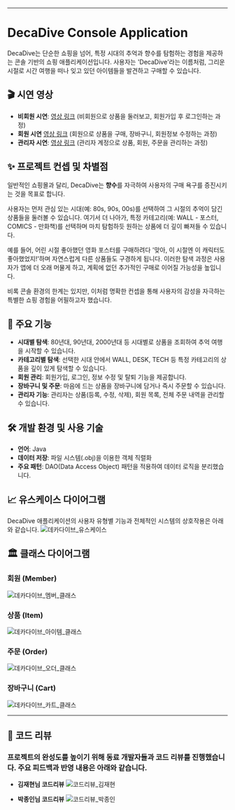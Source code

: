 -----

# DecaDive Console Application

DecaDive는 단순한 쇼핑을 넘어, 특정 시대의 추억과 향수를 탐험하는 경험을 제공하는 콘솔 기반의 쇼핑 애플리케이션입니다. 사용자는 'DecaDive'라는 이름처럼, 그리운 시절로 시간 여행을 떠나 잊고 있던 아이템들을 발견하고 구매할 수 있습니다.

## 🎬 시연 영상

  * **비회원 시연**: [영상 링크](https://youtu.be/BYv7NMw5qdg) (비회원으로 상품을 둘러보고, 회원가입 후 로그인하는 과정)
  * **회원 시연** [영상 링크](https://youtu.be/Bwb5YnfAoQQ) (회원으로 상품을 구매, 장바구니, 회원정보 수정하는 과정)
  * **관리자 시연**: [영상 링크](https://youtu.be/mCZHnqYGMlI) (관리자 계정으로 상품, 회원, 주문을 관리하는 과정)

## ✨ 프로젝트 컨셉 및 차별점

일반적인 쇼핑몰과 달리, DecaDive는 **향수**를 자극하여 사용자의 구매 욕구를 증진시키는 것을 목표로 합니다.

사용자는 먼저 관심 있는 시대(예: 80s, 90s, 00s)를 선택하여 그 시절의 추억이 담긴 상품들을 둘러볼 수 있습니다. 여기서 더 나아가, 특정 카테고리(예: WALL - 포스터, COMICS - 만화책)를 선택하며 마치 탐험하듯 원하는 상품에 더 깊이 빠져들 수 있습니다.

예를 들어, 어린 시절 좋아했던 영화 포스터를 구매하려다 '맞아, 이 시절엔 이 캐릭터도 좋아했었지\!'하며 자연스럽게 다른 상품들도 구경하게 됩니다. 이러한 탐색 과정은 사용자가 앱에 더 오래 머물게 하고, 계획에 없던 추가적인 구매로 이어질 가능성을 높입니다.

비록 콘솔 환경의 한계는 있지만, 이처럼 명확한 컨셉을 통해 사용자의 감성을 자극하는 특별한 쇼핑 경험을 어필하고자 했습니다.

## 🌟 주요 기능

  * **시대별 탐색**: 80년대, 90년대, 2000년대 등 시대별로 상품을 조회하여 추억 여행을 시작할 수 있습니다.
  * **카테고리별 탐색**: 선택한 시대 안에서 WALL, DESK, TECH 등 특정 카테고리의 상품을 깊이 있게 탐색할 수 있습니다.
  * **회원 관리**: 회원가입, 로그인, 정보 수정 및 탈퇴 기능을 제공합니다.
  * **장바구니 및 주문**: 마음에 드는 상품을 장바구니에 담거나 즉시 주문할 수 있습니다.
  * **관리자 기능**: 관리자는 상품(등록, 수정, 삭제), 회원 목록, 전체 주문 내역을 관리할 수 있습니다.

## 🛠️ 개발 환경 및 사용 기술

  * **언어**: Java
  * **데이터 저장**: 파일 시스템(.obj)을 이용한 객체 직렬화
  * **주요 패턴**: DAO(Data Access Object) 패턴을 적용하여 데이터 로직을 분리했습니다.

## 📈 유스케이스 다이어그램

DecaDive 애플리케이션의 사용자 유형별 기능과 전체적인 시스템의 상호작용은 아래와 같습니다.
![데카다이브_유스케이스](https://github.com/user-attachments/assets/c47b05d4-2e40-4d92-a530-dd72c0040a43)



## 🏛️ 클래스 다이어그램

### 회원 (Member)
![데카다이브_멤버_클래스](https://github.com/user-attachments/assets/c342c236-d6e3-448c-9a26-386753c89594)

### 상품 (Item)
![데카다이브_아이템_클래스](https://github.com/user-attachments/assets/2acc2cbc-7bdd-41d5-a6a0-357855db167c)

### 주문 (Order)
![데카다이브_오더_클래스](https://github.com/user-attachments/assets/f862c40b-51aa-4387-ac7b-3d3871b0d7e8)

### 장바구니 (Cart)
![데카다이브_카트_클래스](https://github.com/user-attachments/assets/a2e96d2b-b9a4-4db0-9aa6-597ab9de43aa)

---
## 📝 코드 리뷰

### 프로젝트의 완성도를 높이기 위해 동료 개발자들과 코드 리뷰를 진행했습니다. 주요 피드백과 반영 내용은 아래와 같습니다.

* **김재현님 코드리뷰**
![코드리뷰_김재현](https://github.com/user-attachments/assets/d53f6a66-2a45-42a8-b68a-b4a3e634ec07)

* **박종인님 코드리뷰**
![코드리뷰_박종인](https://github.com/user-attachments/assets/317b7461-508f-448d-a340-033023aad0be)

